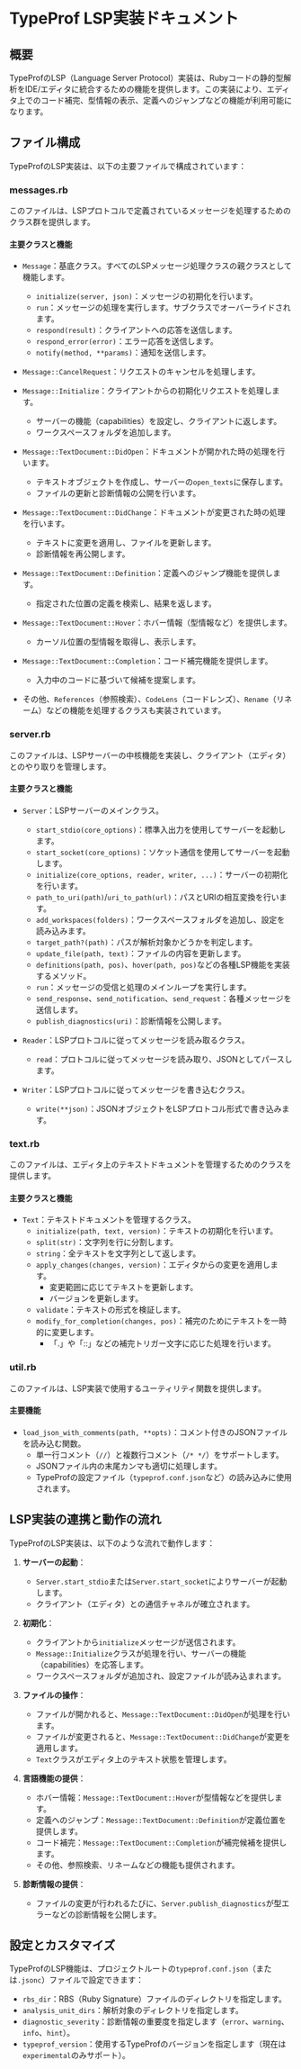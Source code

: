 # TypeProf LSP実装ドキュメント

## 概要

TypeProfのLSP（Language Server Protocol）実装は、Rubyコードの静的型解析をIDE/エディタに統合するための機能を提供します。この実装により、エディタ上でのコード補完、型情報の表示、定義へのジャンプなどの機能が利用可能になります。

## ファイル構成

TypeProfのLSP実装は、以下の主要ファイルで構成されています：

### messages.rb

このファイルは、LSPプロトコルで定義されているメッセージを処理するためのクラス群を提供します。

#### 主要クラスと機能

- `Message`：基底クラス。すべてのLSPメッセージ処理クラスの親クラスとして機能します。
  - `initialize(server, json)`：メッセージの初期化を行います。
  - `run`：メッセージの処理を実行します。サブクラスでオーバーライドされます。
  - `respond(result)`：クライアントへの応答を送信します。
  - `respond_error(error)`：エラー応答を送信します。
  - `notify(method, **params)`：通知を送信します。

- `Message::CancelRequest`：リクエストのキャンセルを処理します。

- `Message::Initialize`：クライアントからの初期化リクエストを処理します。
  - サーバーの機能（capabilities）を設定し、クライアントに返します。
  - ワークスペースフォルダを追加します。

- `Message::TextDocument::DidOpen`：ドキュメントが開かれた時の処理を行います。
  - テキストオブジェクトを作成し、サーバーの`open_texts`に保存します。
  - ファイルの更新と診断情報の公開を行います。

- `Message::TextDocument::DidChange`：ドキュメントが変更された時の処理を行います。
  - テキストに変更を適用し、ファイルを更新します。
  - 診断情報を再公開します。

- `Message::TextDocument::Definition`：定義へのジャンプ機能を提供します。
  - 指定された位置の定義を検索し、結果を返します。

- `Message::TextDocument::Hover`：ホバー情報（型情報など）を提供します。
  - カーソル位置の型情報を取得し、表示します。

- `Message::TextDocument::Completion`：コード補完機能を提供します。
  - 入力中のコードに基づいて候補を提案します。

- その他、`References`（参照検索）、`CodeLens`（コードレンズ）、`Rename`（リネーム）などの機能を処理するクラスも実装されています。

### server.rb

このファイルは、LSPサーバーの中核機能を実装し、クライアント（エディタ）とのやり取りを管理します。

#### 主要クラスと機能

- `Server`：LSPサーバーのメインクラス。
  - `start_stdio(core_options)`：標準入出力を使用してサーバーを起動します。
  - `start_socket(core_options)`：ソケット通信を使用してサーバーを起動します。
  - `initialize(core_options, reader, writer, ...)`：サーバーの初期化を行います。
  - `path_to_uri(path)`/`uri_to_path(url)`：パスとURIの相互変換を行います。
  - `add_workspaces(folders)`：ワークスペースフォルダを追加し、設定を読み込みます。
  - `target_path?(path)`：パスが解析対象かどうかを判定します。
  - `update_file(path, text)`：ファイルの内容を更新します。
  - `definitions(path, pos)`、`hover(path, pos)`などの各種LSP機能を実装するメソッド。
  - `run`：メッセージの受信と処理のメインループを実行します。
  - `send_response`、`send_notification`、`send_request`：各種メッセージを送信します。
  - `publish_diagnostics(uri)`：診断情報を公開します。

- `Reader`：LSPプロトコルに従ってメッセージを読み取るクラス。
  - `read`：プロトコルに従ってメッセージを読み取り、JSONとしてパースします。

- `Writer`：LSPプロトコルに従ってメッセージを書き込むクラス。
  - `write(**json)`：JSONオブジェクトをLSPプロトコル形式で書き込みます。

### text.rb

このファイルは、エディタ上のテキストドキュメントを管理するためのクラスを提供します。

#### 主要クラスと機能

- `Text`：テキストドキュメントを管理するクラス。
  - `initialize(path, text, version)`：テキストの初期化を行います。
  - `split(str)`：文字列を行に分割します。
  - `string`：全テキストを文字列として返します。
  - `apply_changes(changes, version)`：エディタからの変更を適用します。
    - 変更範囲に応じてテキストを更新します。
    - バージョンを更新します。
  - `validate`：テキストの形式を検証します。
  - `modify_for_completion(changes, pos)`：補完のためにテキストを一時的に変更します。
    - 「.」や「::」などの補完トリガー文字に応じた処理を行います。

### util.rb

このファイルは、LSP実装で使用するユーティリティ関数を提供します。

#### 主要機能

- `load_json_with_comments(path, **opts)`：コメント付きのJSONファイルを読み込む関数。
  - 単一行コメント（`//`）と複数行コメント（`/* */`）をサポートします。
  - JSONファイル内の末尾カンマも適切に処理します。
  - TypeProfの設定ファイル（`typeprof.conf.json`など）の読み込みに使用されます。

## LSP実装の連携と動作の流れ

TypeProfのLSP実装は、以下のような流れで動作します：

1. **サーバーの起動**：
   - `Server.start_stdio`または`Server.start_socket`によりサーバーが起動します。
   - クライアント（エディタ）との通信チャネルが確立されます。

2. **初期化**：
   - クライアントから`initialize`メッセージが送信されます。
   - `Message::Initialize`クラスが処理を行い、サーバーの機能（capabilities）を応答します。
   - ワークスペースフォルダが追加され、設定ファイルが読み込まれます。

3. **ファイルの操作**：
   - ファイルが開かれると、`Message::TextDocument::DidOpen`が処理を行います。
   - ファイルが変更されると、`Message::TextDocument::DidChange`が変更を適用します。
   - `Text`クラスがエディタ上のテキスト状態を管理します。

4. **言語機能の提供**：
   - ホバー情報：`Message::TextDocument::Hover`が型情報などを提供します。
   - 定義へのジャンプ：`Message::TextDocument::Definition`が定義位置を提供します。
   - コード補完：`Message::TextDocument::Completion`が補完候補を提供します。
   - その他、参照検索、リネームなどの機能も提供されます。

5. **診断情報の提供**：
   - ファイルの変更が行われるたびに、`Server.publish_diagnostics`が型エラーなどの診断情報を公開します。

## 設定とカスタマイズ

TypeProfのLSP機能は、プロジェクトルートの`typeprof.conf.json`（または`.jsonc`）ファイルで設定できます：

- `rbs_dir`：RBS（Ruby Signature）ファイルのディレクトリを指定します。
- `analysis_unit_dirs`：解析対象のディレクトリを指定します。
- `diagnostic_severity`：診断情報の重要度を指定します（`error`、`warning`、`info`、`hint`）。
- `typeprof_version`：使用するTypeProfのバージョンを指定します（現在は`experimental`のみサポート）。
